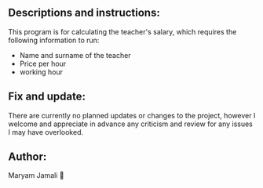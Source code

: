 ## Descriptions and instructions:
This program is for calculating the teacher's salary, which requires the following information to run:
- Name and surname of the teacher
- Price per hour
- working hour
## Fix and update:
There are currently no planned updates or changes to the project, however I welcome and appreciate in advance any criticism and review for any issues I may have overlooked.
## Author:
Maryam Jamali 🩵
